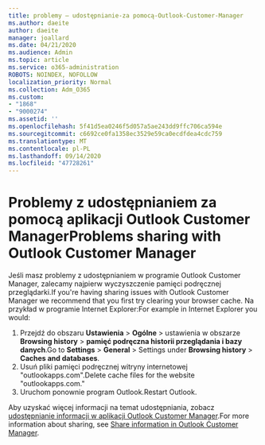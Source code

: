 ```yaml
---
title: problemy — udostępnianie-za pomocą-Outlook-Customer-Manager
ms.author: daeite
author: daeite
manager: joallard
ms.date: 04/21/2020
ms.audience: Admin
ms.topic: article
ms.service: o365-administration
ROBOTS: NOINDEX, NOFOLLOW
localization_priority: Normal
ms.collection: Adm_O365
ms.custom:
- "1868"
- "9000274"
ms.assetid: ''
ms.openlocfilehash: 5f41d5ea0246f5d057a5ae243dd9ffc706ca594e
ms.sourcegitcommit: c6692ce0fa1358ec3529e59ca0ecdfdea4cdc759
ms.translationtype: MT
ms.contentlocale: pl-PL
ms.lasthandoff: 09/14/2020
ms.locfileid: "47728261"
---
```

# <a name="problems-sharing-with-outlook-customer-manager"></a><span data-ttu-id="e4a06-102">Problemy z udostępnianiem za pomocą aplikacji Outlook Customer Manager</span><span class="sxs-lookup"><span data-stu-id="e4a06-102">Problems sharing with Outlook Customer Manager</span></span>

<span data-ttu-id="e4a06-103">Jeśli masz problemy z udostępnianiem w programie Outlook Customer Manager, zalecamy najpierw wyczyszczenie pamięci podręcznej przeglądarki.</span><span class="sxs-lookup"><span data-stu-id="e4a06-103">If you're having sharing issues with Outlook Customer Manager we recommend that you first try clearing your browser cache.</span></span> <span data-ttu-id="e4a06-104">Na przykład w programie Internet Explorer:</span><span class="sxs-lookup"><span data-stu-id="e4a06-104">For example in Internet Explorer you would:</span></span>

1. <span data-ttu-id="e4a06-105">Przejdź do obszaru **Ustawienia**  >  **Ogólne** > ustawienia w obszarze **Browsing history**  >  **pamięć podręczna historii przeglądania i bazy danych**.</span><span class="sxs-lookup"><span data-stu-id="e4a06-105">Go to **Settings** > **General** > Settings under **Browsing history** > **Caches and databases**.</span></span>
2. <span data-ttu-id="e4a06-106">Usuń pliki pamięci podręcznej witryny internetowej "outlookapps.com".</span><span class="sxs-lookup"><span data-stu-id="e4a06-106">Delete cache files for the website "outlookapps.com."</span></span>
3. <span data-ttu-id="e4a06-107">Uruchom ponownie program Outlook.</span><span class="sxs-lookup"><span data-stu-id="e4a06-107">Restart Outlook.</span></span>

<span data-ttu-id="e4a06-108">Aby uzyskać więcej informacji na temat udostępniania, zobacz [udostępnianie informacji w aplikacji Outlook Customer Manager](https://support.office.com/article/4f26cc69-67da-4cd5-b344-02d1a4799310%20).</span><span class="sxs-lookup"><span data-stu-id="e4a06-108">For more information about sharing, see [Share information in Outlook Customer Manager](https://support.office.com/article/4f26cc69-67da-4cd5-b344-02d1a4799310%20).</span></span>